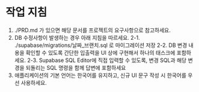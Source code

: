 # 작업 지침

1. ./PRD.md 가 있으면 해당 문서를 프로젝트의 요구사항으로 참고하세요.
2. DB 수정사항이 발생하는 경우 아래 지침을 따르세요.
	2-1. ./supabase/migrations/날짜_브랜치.sql 로 마이그레이션 저장
	2-2. DB 변경 내용을 확인할 수 있도록 간단한 입출력을 UI 상에 구현해서 하나의 태스크에 포함하세요.
	2-3. Supabase SQL Editor에 직접 입력할 수 있도록, 변경 SQL과 해당 변경을 되돌리는 SQL 명령을 함께 답변에 포함하세요
3. 애플리케이션의 기본 언어는 한국어를 유지하고, 신규 UI 문구 작성 시 한국어를 우선 사용하세요.